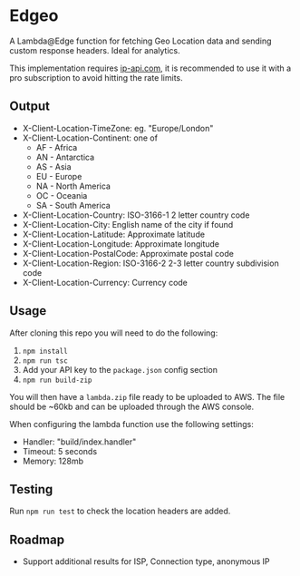 Edgeo
=====

A Lambda@Edge function for fetching Geo Location data and sending custom response headers. Ideal for analytics.

This implementation requires [ip-api.com](https://ip-api.com), it is recommended to use it with a pro subscription to avoid hitting the rate limits.

## Output

- X-Client-Location-TimeZone: eg. "Europe/London"
- X-Client-Location-Continent: one of
  - AF - Africa
  - AN - Antarctica
  - AS - Asia
  - EU - Europe
  - NA - North America
  - OC - Oceania
  - SA - South America
- X-Client-Location-Country: ISO-3166-1 2 letter country code
- X-Client-Location-City: English name of the city if found
- X-Client-Location-Latitude: Approximate latitude
- X-Client-Location-Longitude: Approximate longitude
- X-Client-Location-PostalCode: Approximate postal code
- X-Client-Location-Region: ISO-3166-2 2-3 letter country subdivision code
- X-Client-Location-Currency: Currency code

## Usage

After cloning this repo you will need to do the following:

1. `npm install`
1. `npm run tsc`
1. Add your API key to the `package.json` config section
1. `npm run build-zip`

You will then have a `lambda.zip` file ready to be uploaded to AWS. The file should be ~60kb and can be uploaded through the AWS console.

When configuring the lambda function use the following settings:

- Handler: "build/index.handler"
- Timeout: 5 seconds
- Memory: 128mb

## Testing

Run `npm run test` to check the location headers are added.

## Roadmap

- Support additional results for ISP, Connection type, anonymous IP

